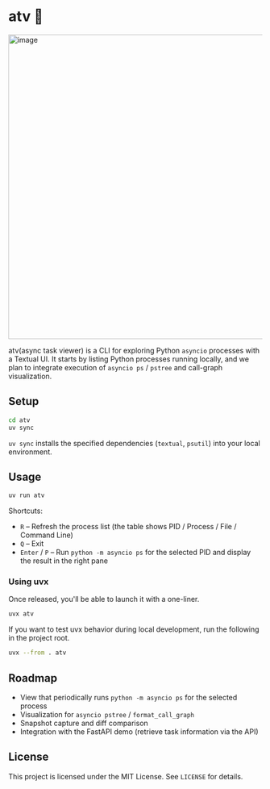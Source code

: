 # atv 🌱

<img width="1200" height="604" alt="image" src="https://github.com/user-attachments/assets/5f691977-c9fd-4d59-bc4c-c667275f64fa" />


atv(async task viewer) is a CLI for exploring Python `asyncio` processes with a Textual UI. It starts by listing Python processes running locally, and we plan to integrate execution of `asyncio ps` / `pstree` and call-graph visualization.

## Setup

```bash
cd atv
uv sync
```

`uv sync` installs the specified dependencies (`textual`, `psutil`) into your local environment.

## Usage

```bash
uv run atv
```

Shortcuts:

- `R` – Refresh the process list (the table shows PID / Process / File / Command Line)
- `Q` – Exit
- `Enter` / `P` – Run `python -m asyncio ps` for the selected PID and display the result in the right pane

### Using uvx

Once released, you'll be able to launch it with a one-liner.

```bash
uvx atv
```

If you want to test uvx behavior during local development, run the following in the project root.

```bash
uvx --from . atv
```

## Roadmap

- View that periodically runs `python -m asyncio ps` for the selected process
- Visualization for `asyncio pstree` / `format_call_graph`
- Snapshot capture and diff comparison
- Integration with the FastAPI demo (retrieve task information via the API)

## License

This project is licensed under the MIT License. See `LICENSE` for details.
